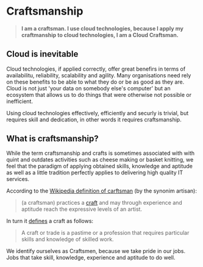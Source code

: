 # Craftsmanship

> #### I am a craftsman. I use cloud technologies, because I apply my craftmanship to cloud technologies, I am a Cloud Craftsman. 

## Cloud is inevitable
Cloud technologies, if applied correctly, offer great benefirs in terms of availabilitu, reliability, scalability and agility. Many organisations need rely on these benefits to be able to what they do or be as good as they are. Cloud is not just 'your data on somebody else's computer' but an ecosystem that allows us to do things that were otherwise not possible or inefficient. 

Using cloud technologies effectively, efficiently and securly is trivial, but requires skill and dedication, in other words it requires craftsmanship.

## What is craftsmanship?

While the term craftsmanship and crafts is sometimes associated with with quint and outdates activities such as cheese 
making or basket knitting, we feel that the paradigm of applying obtained skills, knowledge and aptitude as well as a
little tradition perfectly applies to delivering high quality IT services.

According to the [Wikipedia definition of carftsman](https://en.wikipedia.org/wiki/Artisan) (by the synonim artisan):  

> (a craftsman) practices a [craft](https://en.wikipedia.org/wiki/Craft) and may through experience and aptitude reach 
the expressive levels of an artist.

In turn it [defines](https://en.wikipedia.org/wiki/Craft) a craft as follows:

> A craft or trade is a pastime or a profession that requires particular skills and knowledge of skilled work.

We identify ourselves as Craftsmen, because we take pride in our jobs. Jobs that take skill, knowledge, experience and aptitude to do well.
